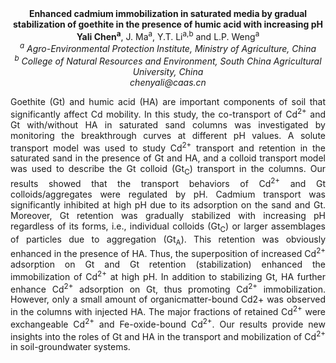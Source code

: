 <center><strong>Enhanced cadmium immobilization in saturated media by gradual
stabilization of goethite in the presence of humic acid with increasing
pH</strong>

<center><strong>Yali Chen<sup>a</sup></strong>, J. Ma<sup>a</sup>, Y.T. Li<sup>a,b</sup> and L.P. Weng<sup>a</sup>

<center><i><sup>a</sup> Agro-Environmental Protection Institute, Ministry of Agriculture, China</i>

<center><i><sup>b</sup> College of Natural Resources and Environment, South China Agricultural University, China</i>

<center><i>chenyali@caas.cn</i>

<p style="text-align:justify">Goethite (Gt) and humic acid (HA) are important components of soil that
significantly affect Cd mobility. In this study, the co-transport of
Cd<sup>2+</sup> and Gt with/without HA in saturated sand columns was investigated
by monitoring the breakthrough curves at different pH values. A solute
transport model was used to study Cd<sup>2+</sup> transport and retention in the
saturated sand in the presence of Gt and HA, and a colloid transport
model was used to describe the Gt colloid (Gt<sub>C</sub>) transport in the
columns. Our results showed that the transport behaviors of Cd<sup>2+</sup> and
Gt colloids/aggregates were regulated by pH. Cadmium transport was
significantly inhibited at high pH due to its adsorption on the sand and
Gt. Moreover, Gt retention was gradually stabilized with increasing pH
regardless of its forms, i.e., individual colloids (Gt<sub>C</sub>) or larger
assemblages of particles due to aggregation (Gt<sub>A</sub>). This retention was
obviously enhanced in the presence of HA. Thus, the superposition of
increased Cd<sup>2+</sup> adsorption on Gt and Gt retention (stabilization)
enhanced the immobilization of Cd<sup>2+</sup> at high pH. In addition to
stabilizing Gt, HA further enhance Cd<sup>2+</sup> adsorption on Gt, thus
promoting Cd<sup>2+</sup> immobilization. However, only a small amount of
organicmatter-bound Cd2+ was observed in the columns with injected HA.
The major fractions of retained Cd<sup>2+</sup> were exchangeable Cd<sup>2+</sup> and
Fe-oxide-bound Cd<sup>2+</sup>. Our results provide new insights into the roles
of Gt and HA in the transport and mobilization of Cd<sup>2+</sup> in
soil-groundwater systems.
